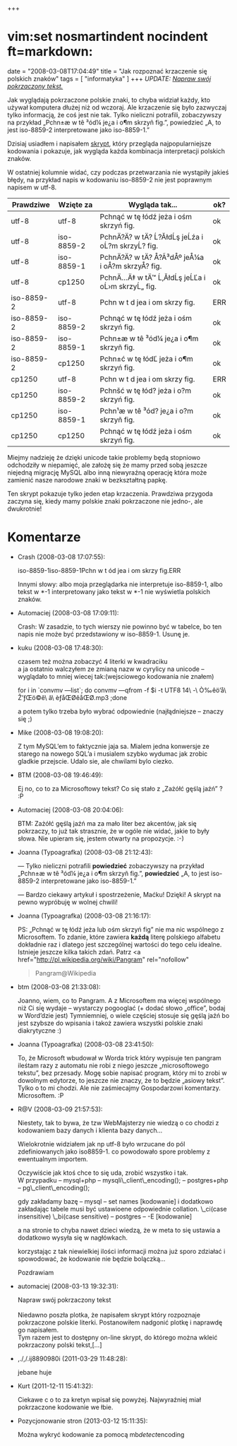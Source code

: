 +++
# vim:set nosmartindent nocindent ft=markdown:
date = "2008-03-08T17:04:49"
title = "Jak rozpoznać krzaczenie się polskich znaków"
tags = [ "informatyka" ]
+++
_UPDATE: [Napraw swój pokrzaczony tekst.](http://krzaki.blizinski.pl/)_

Jak wyglądają pokrzaczone polskie znaki, to chyba widział każdy, kto używał
komputera dłużej niż od wczoraj. Ale krzaczenie się było zazwyczaj tylko
informacją, że coś jest nie tak. Tylko nieliczni potrafili, zobaczywszy na
przykład „Pchn±æ w tê ³ód¼ je¿a i o¶m skrzyñ fig.”, powiedzieć „A, to jest
iso-8859-2 interpretowane jako iso-8859-1.”

<!--more-->

Dzisiaj usiadłem i napisałem
[skrypt](http://code.blizinski.pl/shell/encoding.sh.html), który przegląda
najpopularniejsze kodowania i pokazuje, jak wygląda każda kombinacja
interpretacji polskich znaków.

W ostatniej kolumnie widać, czy podczas przetwarzania nie wystąpiły jakieś
błędy, na przykład napis w kodowaniu iso-8859-2 nie jest poprawnym napisem w
utf-8.

Prawdziwe | Wzięte za | Wygląda tak... | ok?  
---|---|---|---  
utf-8 | utf-8 | Pchnąć w tę łódź jeża i ośm skrzyń fig. | ok  
utf-8 | iso-8859-2 | PchnÄ?Ä? w tÄ? Ĺ?ĂłdĹş jeĹźa i oĹ?m skrzyĹ? fig. | ok  
utf-8 | iso-8859-1 | PchnÄ?Ä? w tÄ? Å?Ã³dÅº jeÅ¼a i oÅ?m skrzyÅ? fig. | ok  
utf-8 | cp1250 | PchnÄ…Ä‡ w tÄ™ Ĺ‚ĂłdĹş jeĹĽa i oĹ›m skrzyĹ„ fig. | ok  
iso-8859-2 | utf-8 | Pchn w t d jea i om skrzy fig. | ERR  
iso-8859-2 | iso-8859-2 | Pchnąć w tę łódź jeża i ośm skrzyń fig. | ok  
iso-8859-2 | iso-8859-1 | Pchn±æ w tê ³ód¼ je¿a i o¶m skrzyñ fig. | ok  
iso-8859-2 | cp1250 | Pchn±ć w tę łódĽ jeża i o¶m skrzyń fig. | ok  
cp1250 | utf-8 | Pchn w t d jea i om skrzy fig. | ERR  
cp1250 | iso-8859-2 | Pchnšć w tę łód? jeża i o?m skrzyń fig. | ok  
cp1250 | iso-8859-1 | Pchn¹æ w tê ³ód? je¿a i o?m skrzyñ fig. | ok  
cp1250 | cp1250 | Pchnąć w tę łódź jeża i ośm skrzyń fig. | ok  
  
Miejmy nadzieję że dzięki unicode takie problemy będą stopniowo odchodziły w
niepamięć, ale założę się że mamy przed sobą jeszcze niejedną migrację MySQL
albo inną niewyraźną operację która może zamienić nasze narodowe znaki w
bezkształtną papkę.

Ten skrypt pokazuje tylko jeden etap krzaczenia. Prawdziwa przygoda zaczyna
się, kiedy mamy polskie znaki pokrzaczone nie jedno-, ale dwukrotnie!

# Komentarze

* Crash (2008-03-08 17:07:55): <p>iso-8859-1iso-8859-1Pchn w t ód jea i om skrzy
  fig.ERR</p>  <p>Innymi słowy: albo moja przeglądarka nie interpretuje
  iso-8859-1, albo tekst w *-1 interpretowany jako tekst w *-1 nie wyświetla
  polskich znaków.</p>
* Automaciej (2008-03-08 17:09:11): <p>Crash: W zasadzie, to tych wierszy nie
  powinno być w tabelce, bo ten napis nie może być przedstawiony w iso-8859-1.
  Usunę je.</p>
* kuku (2008-03-08 17:48:30): <p>czasem też można zobaczyć 4 literki w
  kwadraciku<br /> a ja ostatnio walczyłem ze zmianą nazw w cyrylicy na unicode
  &#8211; wyglądało to mniej wiecej tak:(wejsciowego kodowania nie znałem)</p>
  <p>for i in `convmv &#8212;list`; do convmv &#8212;qfrom -f $i -t UTF8 14\ -\
  Ò‰êö’å\ Ž’ƒŒö©ê\ ã\ èƒåŒØêåŒØ.mp3 ;done   </p>  <p>a potem tylko trzeba było
  wybrać odpowiednie (najłądniejsze &#8211; znaczy się ;)</p>
* Mike (2008-03-08 19:08:20): <p>Z tym MySQL&#8217;em to faktycznie jaja sa.
  Mialem jedna konwersje ze starego na nowego SQL&#8217;a i musialem szybko
  wydumac jak zrobic gladkie przejscie. Udalo sie, ale chwilami bylo ciezko.</p>
* BTM (2008-03-08 19:46:49): <p>Ej no, co to za Microsoftowy tekst? Co się stało
  z &#8222;Zażółć gęślą jaźń&#8221; ? :P</p>
* Automaciej (2008-03-08 20:04:06): <p>BTM: Zażółć gęślą jaźń ma za mało liter
  bez akcentów, jak się pokrzaczy, to już tak strasznie, że w ogóle nie widać,
  jakie to były słowa. Nie upieram się, jestem otwarty na propozycje. :-)</p>
* Joanna (Typoagrafka) (2008-03-08 21:12:43): <p>— Tylko nieliczni potrafili
  <strong>powiedzieć</strong> zobaczywszy na przykład „Pchn±æ w tê ³ód¼ je¿a i
  o¶m skrzyñ fig.”, <strong>powiedzieć</strong> „A, to jest iso-8859-2
  interpretowane jako iso-8859-1.”</p>  <p>— Bardzo ciekawy artykuł i
  spostrzeżenie, Maćku! Dzięki! A skrypt na pewno wypróbuję w wolnej chwili!</p>
* Joanna (Typoagrafka) (2008-03-08 21:16:17): <p>PS: „Pchnąć w tę łódź jeża lub
  ośm skrzyń fig” nie ma nic wspólnego z Microsoftem. To zdanie, które zawiera
  <strong>każdą</strong> literę polskiego alfabetu dokładnie raz i dlatego jest
  szczególnej wartości do tego celu idealne. Istnieje jeszcze kilka takich zdań.
  Patrz <a href="http://pl.wikipedia.org/wiki/Pangram" rel="nofollow"
  >Pangram@Wikipedia</a></p>
* btm (2008-03-08 21:33:08): <p>Joanno, wiem, co to Pangram. A z Microsoftem ma
  więcej wspólnego niż Ci się wydaje &#8211; wystarczy pogooglać (+ dodać słowo
  &#8222;office&#8221;, bodaj w Word&#8217;dzie jest) Tymniemniej, o wiele
  częściej stosuje się gęślą jaźń bo jest szybsze do wpisania i takoż zawiera
  wszystki polskie znaki diakrytyczne :)</p>
* Joanna (Typoagrafka) (2008-03-08 23:41:50): <p>To, że Microsoft wbudował w
  Worda trick który wypisuje ten pangram ileśtam razy z automatu nie robi z
  niego jeszcze &#8222;microsoftowego tekstu&#8221;, bez przesady. Mogę sobie
  napisać program, który mi to zrobi w dowolnym edytorze, to jeszcze nie znaczy,
  że to będzie &#8222;asiowy tekst&#8221;. Tylko o to mi chodzi. Ale nie
  zaśmiecajmy Gospodarzowi komentarzy. Microsoftem. :P</p>
* R@V (2008-03-09 21:57:53): <p>Niestety, tak to bywa, że tzw WebMajsterzy nie
  wiedzą o co chodzi z kodowaniem bazy danych i klienta bazy danych&#8230;</p>
  <p>Wielokrotnie widziałem jak np utf-8 było wrzucane do pól zdefiniowanych
  jako iso8859-1. co powodowało spore problemy z ewentualnym importem.</p>
  <p>Oczywiście jak ktoś chce to się uda, zrobić wszystko i tak.<br /> W
  przypadku &#8211; mysql+php &#8211; mysqli\_client\_encoding(); &#8211;
  postgres+php &#8211; pg\_client\_encoding();</p>  <p>gdy zakładamy bazę &#8211;
  mysql &#8211; set names [kodowanie] i dodatkowo zakładając tabele musi być
  ustawioene odpowiednie collation. \_ci(case insensitive) \_bi(case sensitive)
  &#8211; postgres &#8211; -E [kodowanie]</p>  <p>a na stronie to chyba nawet
  dzieci wiedzą, że w meta to się ustawia a dodatkowo wysyła się w
  nagłówkach.</p>  <p>korzystając z tak niewielkiej ilości informacji można już
  sporo zdziałać i spowodować, że kodowanie nie będzie bolączką...</p>
  <p>Pozdrawiam</p>
* automaciej (2008-03-13 19:32:31): <p>Napraw swój pokrzaczony tekst<br /><br
  />Niedawno poszła plotka, że napisałem skrypt który rozpoznaje pokrzaczone
  polskie literki. Postanowiłem nadgonić plotkę i naprawdę go napisałem.<br
  />Tym razem jest to dostępny on-line skrypt, do którego można wkleić
  pokrzaczony polski tekst,[...]</p>
* ,./,/.ij8890980i (2011-03-29 11:48:28): <p>jebane huje</p>
* Kurt (2011-12-11 15:41:32): <p>Ciekawe c o to za kretyn wpisał się powyżej.
  Najwyraźniej miał pokrzaczone kodowanie we łbie.</p>
* Pozycjonowanie stron (2013-03-12 15:11:35): <p>Można wykryć kodowanie za
  pomocą mb<em>detect</em>encoding</p>
